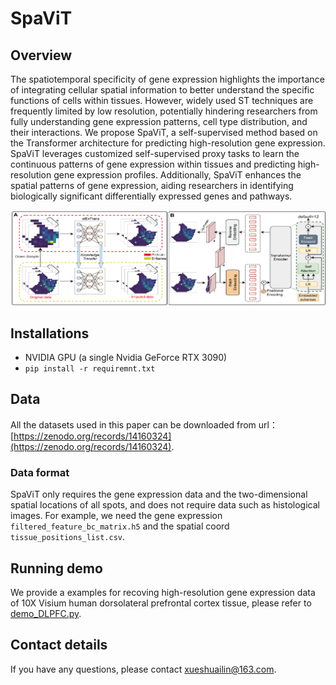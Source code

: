 # SpaViT
## Overview
The spatiotemporal specificity of gene expression highlights the importance of integrating cellular spatial information to better understand the specific functions of cells within tissues. However, widely used ST techniques are frequently limited by low resolution, potentially hindering researchers from fully understanding gene expression patterns, cell type distribution, and their interactions. We propose SpaViT, a self-supervised method based on the Transformer architecture for predicting high-resolution gene expression. SpaViT leverages customized self-supervised proxy tasks to learn the continuous patterns of gene expression within tissues and predicting high-resolution gene expression profiles. Additionally, SpaViT enhances the spatial patterns of gene expression, aiding researchers in identifying biologically significant differentially expressed genes and pathways.

![Overview.png](Overview.png)

## Installations
- NVIDIA GPU (a single Nvidia GeForce RTX 3090)
- `pip install -r requiremnt.txt`

## Data
All the datasets used in this paper can be downloaded from url：[https://zenodo.org/records/14160324](https://zenodo.org/records/14160324).
### Data format
SpaViT only requires the gene expression data and the two-dimensional spatial locations of all spots, and does not require data such as histological images.
For example, we need the gene expression `filtered_feature_bc_matrix.h5` and the spatial coord `tissue_positions_list.csv`.

## Running demo
We provide a examples for recoving high-resolution gene expression data of 10X Visium human dorsolateral prefrontal cortex tissue, please refer to [demo_DLPFC.py](demo_DLPFC.py).

## Contact details
If you have any questions, please contact xueshuailin@163.com.
